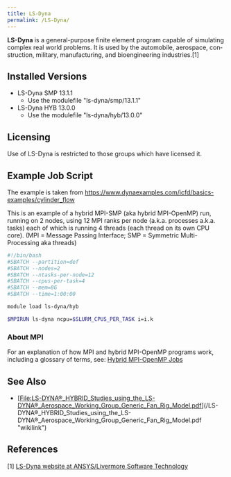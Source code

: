```yaml
---
title: LS-Dyna
permalink: /LS-Dyna/
---
```


**LS-Dyna** is a gen­er­al-pur­pose fi­nite el­e­ment pro­gram ca­pa­ble
of sim­u­lat­ing com­plex re­al world prob­lems. It is used by the
au­to­mo­bile, aero­space, con­struc­tion, mil­i­tary,
man­u­fac­tur­ing, and bio­engi­neer­ing in­dus­tries.[1]

Installed Versions
------------------

-   LS-Dyna SMP 13.1.1
    -   Use the modulefile "ls-dyna/smp/13.1.1"
-   LS-Dyna HYB 13.0.0
    -   Use the modulefile "ls-dyna/hyb/13.0.0"

Licensing
---------

Use of LS-Dyna is restricted to those groups which have licensed it.

Example Job Script
------------------

The example is taken from
<https://www.dynaexamples.com/icfd/basics-examples/cylinder_flow>

This is an example of a hybrid MPI-SMP (aka hybrid MPI-OpenMP) run,
running on 2 nodes, using 12 MPI ranks per node (a.k.a. processes a.k.a.
tasks) each of which is running 4 threads (each thread on its own CPU
core). (MPI = Message Passing Interface; SMP = Symmetric
Multi-Processing aka threads)

``` bash
#!/bin/bash
#SBATCH --partition=def
#SBATCH --nodes=2
#SBATCH --ntasks-per-node=12
#SBATCH --cpus-per-task=4
#SBATCH --mem=8G
#SBATCH --time=1:00:00

module load ls-dyna/hyb

$MPIRUN ls-dyna ncpu=$SLURM_CPUS_PER_TASK i=i.k
```

### About MPI

For an explanation of how MPI and hybrid MPI-OpenMP programs work,
including a glossary of terms, see: [Hybrid MPI-OpenMP Jobs](/Hybrid_MPI-OpenMP_Jobs "wikilink")

See Also
--------

-   [[File:LS-DYNA®_HYBRID_Studies_using_the_LS-DYNA®_Aerospace_Working_Group_Generic_Fan_Rig_Model.pdf](File:LS-DYNA®_HYBRID_Studies_using_the_LS-DYNA®_Aerospace_Working_Group_Generic_Fan_Rig_Model.pdf)](/LS-DYNA®_HYBRID_Studies_using_the_LS-DYNA®_Aerospace_Working_Group_Generic_Fan_Rig_Model.pdf "wikilink")

References
----------

<references/>

[1] [LS-Dyna website at ANSYS/Livermore Software Technology](https://www.lstc.com/products/ls-dyna)